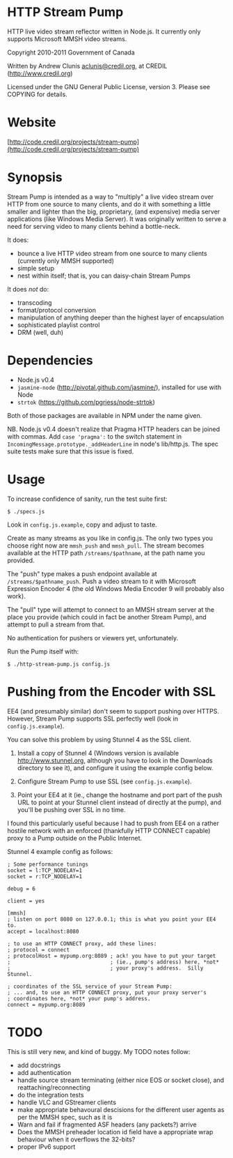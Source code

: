 HTTP Stream Pump
================

HTTP live video stream reflector written in Node.js.  It currently
only supports Microsoft MMSH video streams.

Copyright 2010-2011 Government of Canada

Written by Andrew Clunis <aclunis@credil.org>, at CREDIL
(http://www.credil.org)

Licensed under the GNU General Public License, version 3.  Please see
COPYING for details.

Website
=======

[http://code.credil.org/projects/stream-pump](http://code.credil.org/projects/stream-pump)

Synopsis
========

Stream Pump is intended as a way to "multiply" a live video stream
over HTTP from one source to many clients, and do it with something a
little smaller and lighter than the big, proprietary, (and expensive)
media server applications (like Windows Media Server).  It was
originally written to serve a need for serving video to many clients
behind a bottle-neck.

It does:

* bounce a live HTTP video stream from one source to many clients
  (currently only MMSH supported)
* simple setup
* nest within itself; that is, you can daisy-chain Stream Pumps

It does *not* do:

* transcoding
* format/protocol conversion
* manipulation of anything deeper than the highest layer of
  encapsulation
* sophisticated playlist control
* DRM (well, duh)

Dependencies
============

* Node.js v0.4
* `jasmine-node` (http://pivotal.github.com/jasmine/), installed for use with
  Node
* `strtok` (https://github.com/pgriess/node-strtok)

Both of those packages are available in NPM under the name given.

NB. Node.js v0.4 doesn't realize that Pragma HTTP headers can be
joined with commas.  Add `case 'pragma':` to the switch statement in
`IncomingMessage.prototype._addHeaderLine` in node's lib/http.js.  The
spec suite tests make sure that this issue is fixed.

Usage
=====

To increase confidence of sanity, run the test suite first:

    $ ./specs.js

Look in `config.js.example`, copy and adjust to taste.

Create as many streams as you like in config.js.  The only two types
you choose right now are `mmsh_push` and `mmsh_pull`.  The stream
becomes available at the HTTP path `/streams/$pathname`, at the path
name you provided.

The "push" type makes a push endpoint available at
`/streams/$pathname_push`.  Push a video stream to it with Microsoft
Expression Encoder 4 (the old Windows Media Encoder 9 will probably
also work).

The "pull" type will attempt to connect to an MMSH stream server at
the place you provide (which could in fact be another Stream Pump),
and attempt to pull a stream from that.

No authentication for pushers or viewers yet, unfortunately.

Run the Pump itself with:

    $ ./http-stream-pump.js config.js

Pushing from the Encoder with SSL
=================================

EE4 (and presumably similar) don't seem to support pushing over HTTPS.
However, Stream Pump supports SSL perfectly well (look in
`config.js.example`).

You can solve this problem by using Stunnel 4 as the SSL client.

1. Install a copy of Stunnel 4 (Windows version is available
http://www.stunnel.org, although you have to look in the Downloads
directory to see it), and configure it using the example config below.

2. Configure Stream Pump to use SSL (see `config.js.example`).

3. Point your EE4 at it (ie., change the hostname and port part of the
push URL to point at your Stunnel client instead of directly at the
pump), and you'll be pushing over SSL in no time.

I found this particularly useful because I had to push from EE4 on a
rather hostile network with an enforced (thankfully HTTP CONNECT
capable) proxy to a Pump outside on the Public Internet.

Stunnel 4 example config as follows:

    ; Some performance tunings
    socket = l:TCP_NODELAY=1
    socket = r:TCP_NODELAY=1

    debug = 6

    client = yes

    [mmsh]
    ; listen on port 8080 on 127.0.0.1; this is what you point your EE4 to.
    accept = localhost:8080

    ; to use an HTTP CONNECT proxy, add these lines:
    ; protocol = connect
    ; protocolHost = mypump.org:8089 ; ack! you have to put your target
    ;                                ; (ie., pump's address) here, *not*
    ;                                ; your proxy's address.  Silly Stunnel.

    ; coordinates of the SSL service of your Stream Pump:
    ; ... and, to use an HTTP CONNECT proxy, put your proxy server's
    ; coordinates here, *not* your pump's address.
    connect = mypump.org:8089

TODO
====

This is still very new, and kind of buggy.  My TODO notes follow:

* add docstrings
* add authentication
* handle source stream terminating (either nice EOS or socket close),
  and reattaching/reconnecting
* do the integration tests
* handle VLC and GStreamer clients
* make appropriate behavoural descisions for the different user agents
  as per the MMSH spec, such as it is
* Warn and fail if fragmented ASF headers (any packets?) arrive
* Does the MMSH preheader location id field have a appropriate wrap
  behaviour when it overflows the 32-bits?
* proper IPv6 support
